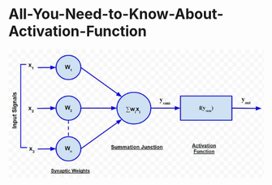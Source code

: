 # All-You-Need-to-Know-About-Activation-Function
![image](https://github.com/Swapnil-Safkat/All-You-Need-to-Know-About-Activation-Function/blob/0f40b47a965126f21ad9be63c729c534e50875a1/assets/activation_function.jpg)
